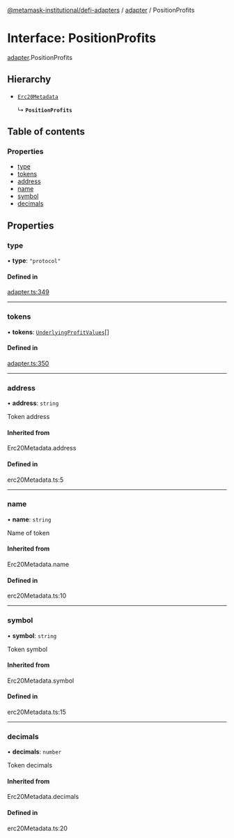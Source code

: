 [@metamask-institutional/defi-adapters](../README.md) / [adapter](../modules/adapter.md) / PositionProfits

# Interface: PositionProfits

[adapter](../modules/adapter.md).PositionProfits

## Hierarchy

- [`Erc20Metadata`](../modules/erc20Metadata.md#erc20metadata)

  ↳ **`PositionProfits`**

## Table of contents

### Properties

- [type](adapter.PositionProfits.md#type)
- [tokens](adapter.PositionProfits.md#tokens)
- [address](adapter.PositionProfits.md#address)
- [name](adapter.PositionProfits.md#name)
- [symbol](adapter.PositionProfits.md#symbol)
- [decimals](adapter.PositionProfits.md#decimals)

## Properties

### type

• **type**: ``"protocol"``

#### Defined in

[adapter.ts:349](https://github.com/consensys-vertical-apps/mmi-defi-adapters/blob/e9d45bd/src/types/adapter.ts#L349)

___

### tokens

• **tokens**: [`UnderlyingProfitValues`](adapter.UnderlyingProfitValues.md)[]

#### Defined in

[adapter.ts:350](https://github.com/consensys-vertical-apps/mmi-defi-adapters/blob/e9d45bd/src/types/adapter.ts#L350)

___

### address

• **address**: `string`

Token address

#### Inherited from

Erc20Metadata.address

#### Defined in

erc20Metadata.ts:5

___

### name

• **name**: `string`

Name of token

#### Inherited from

Erc20Metadata.name

#### Defined in

erc20Metadata.ts:10

___

### symbol

• **symbol**: `string`

Token symbol

#### Inherited from

Erc20Metadata.symbol

#### Defined in

erc20Metadata.ts:15

___

### decimals

• **decimals**: `number`

Token decimals

#### Inherited from

Erc20Metadata.decimals

#### Defined in

erc20Metadata.ts:20
